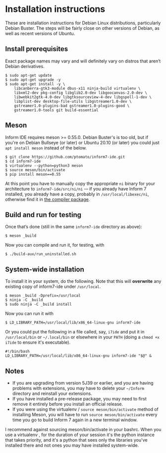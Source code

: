 # Installation instructions

These are installation instructions for Debian Linux distributions,
particularly Debian Buster. The steps will be fairly close on other
versions of Debian, as well as recent versions of Ubuntu.

## Install prerequisites

Exact package names may vary and will definitely vary on distros that
aren’t Debian derivatives.

```
$ sudo apt-get update
$ sudo apt-get upgrade -y
$ sudo apt-get install -y \
    libcanberra-gtk3-module dbus-x11 ninja-build virtualenv \
    libxml2-dev pkg-config libglib2.0-dev libgoocanvas-2.0-dev \
    libwebkit2gtk-4.0-dev libgtksourceview-4-dev libgspell-1-dev \
    libplist-dev desktop-file-utils libgstreamer1.0-dev \
    gstreamer1.0-plugins-bad gstreamer1.0-plugins-good \
    gstreamer1.0-tools git build-essential
```

## Meson

Inform IDE requires meson >= 0.55.0. Debian Buster's is too old,
but if you're on Debian Bullseye (or later) or Ubuntu 20.10 (or later)
you could just `apt install meson` instead of the below.

```
$ git clone https://github.com/ptomato/inform7-ide.git
$ cd inform7-ide
$ virtualenv --python=python3 meson
$ source meson/bin/activate
$ pip install meson==0.55
```

At this point you have to manually copy the appropriate `ni` binary
for your architecture to `inform7-ide/src/ni/ni` -– if you already
have Inform 7 installed, you already have a copy, probably in
`/usr/local/libexec/ni`, otherwise find it in
[the compiler package](http://inform7.com/apps/6M62/I7_6M62_Linux_all.tar.gz).

## Build and run for testing

Once that’s done (still in the same `inform7-ide` directory as above):

```
$ meson _build
```

Now you can compile and run it, for testing, with

```
$ ./build-aux/run_uninstalled.sh
```

## System-wide installation

To install it in your system, do the following.
Note that this will **overwrite** any existing copy of inform7-ide under
`/usr/local`.

```
$ meson _build -Dprefix=/usr/local
$ ninja -C _build
$ sudo ninja -C _build install
```

Now you can run it with

```
$ LD_LIBRARY_PATH=/usr/local/lib/x86_64-linux-gnu inform7-ide
```

Or you could put the following in a file called, say, `i7ide` and put it in
`/usr/local/bin` or `~/.local/bin` or elsewhere in your `PATH` (doing a
`chmod +x i7ide` to ensure it's executable).

```
#!/bin/bash
LD_LIBRARY_PATH=/usr/local/lib/x86_64-linux-gnu inform7-ide "$@" &
```

## Notes

* If you are upgrading from version 5J39 or earlier, and you are having
  problems with extensions, you may have to delete your `~/Inform`
  directory and reinstall your extensions.
* If you have installed a pre-release package, you may need to first
  remove it entirely before you install an official release.
* If you were using the virtualenv / `source meson/bin/activate` method
  of installing Meson, you will have to run `source meson/bin/activate`
  every time you go to build Inform 7 again in a new terminal window.

I recommend against sourcing meson/bin/activate in your bashrc. When you use a virtualenv
, for the duration of your session it's the python instance that takes priority, and
it's a python that sees only the libraries you've installed there and not ones you may
have installed system-wide.
